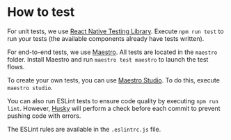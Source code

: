 # How to test

For unit tests, we use [React Native Testing Library](https://github.com/callstack/react-native-testing-library). Execute `npm run test` to run your tests (the available components already have tests written).

For end-to-end tests, we use [Maestro](https://maestro.mobile.dev/). All tests are located in the `maestro` folder. Install Maestro and run `maestro test maestro` to launch the test flows.

To create your own tests, you can use [Maestro Studio](https://maestro.mobile.dev/getting-started/maestro-studio). To do this, execute `maestro studio`.

You can also run ESLint tests to ensure code quality by executing `npm run lint`. However, [Husky](https://typicode.github.io/husky/) will perform a check before each commit to prevent pushing code with errors.

The ESLint rules are available in the `.eslintrc.js` file.
